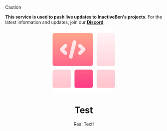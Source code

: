 > [!CAUTION]
> **This service is used to push live updates to InactiveBen's projects**. For the latest information and updates, join our [**Discord**](https://discord.gg/).
> <div>

<div align="center">

  <img src="assets/logo.png" alt="logo" width="200" height="auto" />
  <h1>Test</h1>
  
  <p>
    Real Text! 
  </p>
  
